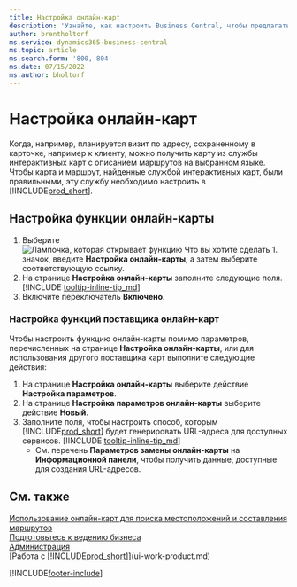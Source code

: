 ```yaml
---
title: Настройка онлайн-карт
description: 'Узнайте, как настроить Business Central, чтобы предлагать маршруты и информацию о местоположении с помощью службы онлайн-карт.'
author: brentholtorf
ms.service: dynamics365-business-central
ms.topic: article
ms.search.form: '800, 804'
ms.date: 07/15/2022
ms.author: bholtorf
---
```

# Настройка онлайн-карт

Когда, например, планируется визит по адресу, сохраненному в карточке, например к клиенту, можно получить карту из службы интерактивных карт с описанием маршрутов на выбранном языке. Чтобы карта и маршрут, найденные службой интерактивных карт, были правильными, эту службу необходимо настроить в [!INCLUDE[prod_short](includes/prod_short.md)].

## Настройка функции онлайн-карты

1. Выберите ![Лампочка, которая открывает функцию Что вы хотите сделать 1.](media/ui-search/search_small.png "Что вы хотите сделать") значок, введите **Настройка онлайн-карты**, а затем выберите соответствующую ссылку.
2. На странице **Настройка онлайн-карты** заполните следующие поля. [!INCLUDE [tooltip-inline-tip_md](includes/tooltip-inline-tip_md.md)]
3. Включите переключатель **Включено**.

### Настройка функций поставщика онлайн-карт

Чтобы настроить функцию онлайн-карты помимо параметров, перечисленных на странице **Настройка онлайн-карты**, или для использования другого поставщика карт выполните следующие действия:

1. На странице **Настройка онлайн-карты** выберите действие **Настройка параметров**.
2. На странице **Настройка параметров онлайн-карты** выберите действие **Новый**.
3. Заполните поля, чтобы настроить способ, которым [!INCLUDE[prod_short](includes/prod_short.md)] будет генерировать URL-адреса для доступных сервисов. [!INCLUDE [tooltip-inline-tip_md](includes/tooltip-inline-tip_md.md)]
   * См. перечень **Параметров замены онлайн-карты** на **Информационной панели**, чтобы получить данные, доступные для создания URL-адресов.

## См. также

[Использование онлайн-карт для поиска местоположений и составления маршрутов](across-online-maps.md)  
[Подготовьтесь к ведению бизнеса](ui-get-ready-business.md)  
[Администрация](admin-setup-and-administration.md)  
[Работа с [!INCLUDE[prod_short](includes/prod_short.md)]](ui-work-product.md)  

[!INCLUDE[footer-include](includes/footer-banner.md)]
